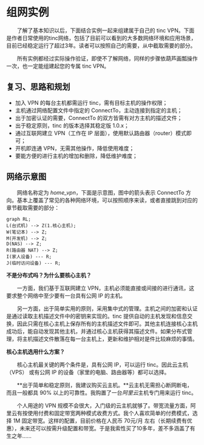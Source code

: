 # 组网实例

　　了解了基本知识以后，下面结合实例一起来组建属于自己的 tinc VPN。下面是作者日常使用的tinc网络，包括了目前可以看到的大多数网络环境和应用场景，目前已经稳定运行了超过3年。读者可以按照自己的需要，从中截取需要的部分。

　　所有实例都经过实际操作验证，即使不了解网络，同样的步骤依葫芦画瓢操作一次，也一定能组建起您的专属 tinc VPN。



## 复习、思路和规划

* 加入 VPN 的每台主机都需运行 tinc，需有目标主机的操作权限；
* 主机通过网络配置文件中指定的 ConnectTo，主动连接到指定的主机；
* 出于加密认证的需要，ConnectTo 的双方皆需有对方主机的描述文件；
* 出于稳定原则，tinc 的版本选择其稳定版 1.0.x； 
* 通过互联网建立 VPN（工作在 IP 层面），使用默认路由器（router）模式即可；
* 开机即连通 VPN，无需其他操作，降低使用难度；
* 要能方便的进行主机的增加和删除，降低维护难度；



## 网络示意图

　　网络名称定为 *home_vpn*，下面是示意图，图中的箭头表示 ConnectTo 方向。基本上覆盖了常见的各种网络环境，可以按照顺序来读，或者直接跳到对应的章节截取需要的部分：

```mermaid
graph RL;
L(台式机) --> Z(1.核心主机);
W(笔记本) --> Z;
M(开发机) --> Z;
D(NAS) --> Z;
R(路由器 NAT) --> Z;
I(家人设备) --- R;
J(临时访问设备) --- R;
```





**不是分布式吗？为什么要核心主机？**

　　一方面，我们基于互联网建立 VPN，主机必须能直接或间接的进行通讯，这要求整个网络中至少要有一台具有公网 IP 的主机。

　　另一方面，出于简单实用的原则，采用集中式的管理。主机之间的加密和认证是通过读取主机描述文件中的密钥来实现的。tinc 提供自动的主机发现和信息交换，因此只需在核心主机上保存所有的主机描述文件即可。其他主机连接核心主机成功后，能自动发现其他主机，并通过核心主机获得其描述文件。如果分布式管理，将主机描述文件散落在每一台主机上，更新和维护相对是件比较麻烦的事情。



**核心主机选用什么方案？**

　　核心主机最关键的两个条件是，具有公网 IP，可以运行 tinc。因此云主机（VPS） 或有公网 IP 的设备（家里的电脑、路由器等）都可以选择。

　　**出于简单和稳定原则，我建议购买云主机。**云主机无需担心断网断电，而且一般都具 90% 以上的可靠性。我购置了一台*阿里云*主机专门用来运行 tinc。

　　个人用途的 VPN 规模不会很大，入门级的云主机就够了。带宽流量方面，阿里云有按使用付费和固定带宽两种模式收费方式。我个人喜欢简单的付费模式，选择 1M 固定带宽。这样的配置，目前价格在人民币 70元/月 左右（长期续费有优惠），未来还可以按需升级配置和带宽。于是我索性买了10多年，差不多涵盖了有生之年……

